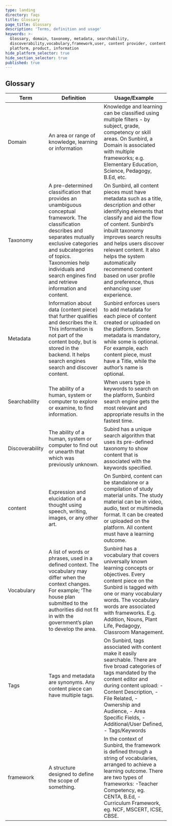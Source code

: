 ```yaml
---
type: landing
directory: faqs
title: Glossary
page_title: Glossary
description: 'Terms, definition and usage'
keywords: >-
  Glossary, domain, taxonomy, metadata, searchability,
  discoverability,vocabulary,framework,user, content provider, content creator,
  platform, product, information
hide_platform_selector: true
hide_section_selector: true
published: true
---
```


## **Glossary** ##

Term | Definition |Usage/Example
-----|------------|-----------------
Domain | An area or range of knowledge, learning or information | Knowledge and learning can be classified using multiple filters - by subject, grade, competency or skill areas. On Sunbird, a Domain is associated with multiple frameworks; e.g. Elementary Education, Science, Pedagogy, B.Ed, etc.
Taxonomy    |A pre-determined classification that provides an unambiguous conceptual framework. The classification describes and separates mutually exclusive categories and subcategories of topics. Taxonomies help individuals and search engines find and retrieve information and content.  |  On Sunbird, all content pieces must have metadata such as a title, description and other identifying elements that classify and aid the flow of content. Sunbird’s inbuilt taxonomy improves search results and helps users discover relevant content. It also helps the system automatically recommend content based on user profile and preference, thus enhancing user experience.
Metadata    |Information about data (content piece) that further qualifies and describes the it. This information is not part of the content body, but is stored in the backend. It helps search engines search and discover content.    |Sunbird enforces users to add metadata for each piece of content created or uploaded on the platform. Some metadata is mandatory, while some is optional. For example, each content piece, must have a Title, while the author’s name is optional.
Searchability   |The ability of a human, system or computer to explore or examine, to find information.  |When users type in keywords to search on the platform, Sunbird search engine gets the most relevant and appropriate results in the fastest time.
Discoverability |The ability of a human, system or computer to find out or unearth that which was previously unknown.    |Subird has a unique search algorithm that uses its pre-defined taxonomy to show content that is associated with the keywords specified.
content |Expression and elucidation of a thought using speech, writing, images, or any other art.    |On Sunbird, content can be standalone or a compilation of study material units. The study material can be in video, audio, text or multimedia format. It can be created or uploaded on the platform. All content must have a learning outcome.
Vocabulary  |A list of words or phrases, used in a defined context. The vocabulary may differ when the context changes. For example; ‘The house plan submitted to the authorities did not fit in with the government’s plan to develop the area. |Sunbird has a vocabulary that covers universally known learning concepts or objectives. Every content piece on the Sunbird is tagged with one or many vocabulary words. The vocabulary words are associated with frameworks. E.g. Addition, Nouns, Plant Life, Pedagogy, Classroom Management.
Tags    |Tags and metadata are synonyms. Any content piece can have multiple tags.   |On Sunbird, tags associated with content make it easily searchable. There are five broad categories of tags mandated by the content editor and during content upload: - Content Description, - File Related, - Ownership and Audience, - Area Specific Fields, - Additional/User Defined, - Tags/Keywords
framework   |A structure designed to define the scope of something.  |In the context of Sunbird, the framework is defined through a string of vocabularies, arranged to achieve a learning outcome. There are two types of frameworks: -Teacher Competency, eg. CENTA, B.Ed, - Curriculum Framework, eg. NCF, MSCERT, ICSE, CBSE.
